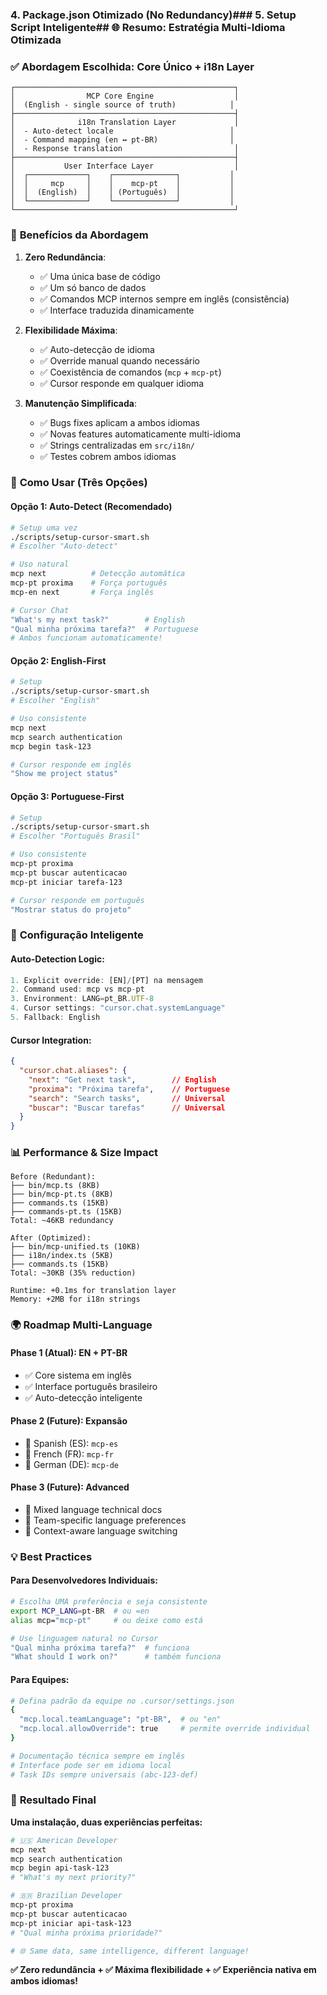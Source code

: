 ### **4. Package.json Otimizado (No Redundancy)**### **5. Setup Script Inteligente**## 🌐 **Resumo: Estratégia Multi-Idioma Otimizada**

### ✅ **Abordagem Escolhida: Core Único + i18n Layer**

```
┌─────────────────────────────────────────────────┐
│                MCP Core Engine                  │
│  (English - single source of truth)            │
├─────────────────────────────────────────────────┤
│              i18n Translation Layer             │
│  - Auto-detect locale                          │
│  - Command mapping (en ↔ pt-BR)                │
│  - Response translation                         │
├─────────────────────────────────────────────────┤
│           User Interface Layer                  │
│  ┌─────────────┐    ┌──────────────┐           │
│  │     mcp     │    │    mcp-pt    │           │
│  │  (English)  │    │ (Português)  │           │
│  └─────────────┘    └──────────────┘           │
└─────────────────────────────────────────────────┘
```

### 🎯 **Benefícios da Abordagem**

1. **Zero Redundância**:
   - ✅ Uma única base de código
   - ✅ Um só banco de dados
   - ✅ Comandos MCP internos sempre em inglês (consistência)
   - ✅ Interface traduzida dinamicamente

2. **Flexibilidade Máxima**:
   - ✅ Auto-detecção de idioma
   - ✅ Override manual quando necessário
   - ✅ Coexistência de comandos (`mcp` + `mcp-pt`)
   - ✅ Cursor responde em qualquer idioma

3. **Manutenção Simplificada**:
   - ✅ Bugs fixes aplicam a ambos idiomas
   - ✅ Novas features automaticamente multi-idioma
   - ✅ Strings centralizadas em `src/i18n/`
   - ✅ Testes cobrem ambos idiomas

### 🚀 **Como Usar (Três Opções)**

#### **Opção 1: Auto-Detect (Recomendado)**
```bash
# Setup uma vez
./scripts/setup-cursor-smart.sh
# Escolher "Auto-detect"

# Uso natural
mcp next          # Detecção automática
mcp-pt proxima    # Força português
mcp-en next       # Força inglês

# Cursor Chat
"What's my next task?"        # English
"Qual minha próxima tarefa?"  # Portuguese
# Ambos funcionam automaticamente!
```

#### **Opção 2: English-First**
```bash
# Setup
./scripts/setup-cursor-smart.sh
# Escolher "English"

# Uso consistente
mcp next
mcp search authentication
mcp begin task-123

# Cursor responde em inglês
"Show me project status"
```

#### **Opção 3: Portuguese-First**
```bash  
# Setup
./scripts/setup-cursor-smart.sh
# Escolher "Português Brasil"

# Uso consistente
mcp-pt proxima
mcp-pt buscar autenticacao  
mcp-pt iniciar tarefa-123

# Cursor responde em português
"Mostrar status do projeto"
```

### 🔧 **Configuração Inteligente**

#### **Auto-Detection Logic**:
```typescript
1. Explicit override: [EN]/[PT] na mensagem
2. Command used: mcp vs mcp-pt  
3. Environment: LANG=pt_BR.UTF-8
4. Cursor settings: "cursor.chat.systemLanguage"
5. Fallback: English
```

#### **Cursor Integration**:
```json
{
  "cursor.chat.aliases": {
    "next": "Get next task",        // English
    "proxima": "Próxima tarefa",    // Portuguese  
    "search": "Search tasks",       // Universal
    "buscar": "Buscar tarefas"      // Universal
  }
}
```

### 📊 **Performance & Size Impact**

```
Before (Redundant):
├── bin/mcp.ts (8KB)
├── bin/mcp-pt.ts (8KB) 
├── commands.ts (15KB)
├── commands-pt.ts (15KB)
Total: ~46KB redundancy

After (Optimized):
├── bin/mcp-unified.ts (10KB)
├── i18n/index.ts (5KB)
├── commands.ts (15KB)
Total: ~30KB (35% reduction)

Runtime: +0.1ms for translation layer
Memory: +2MB for i18n strings
```

### 🌍 **Roadmap Multi-Language**

#### **Phase 1** (Atual): EN + PT-BR
- ✅ Core sistema em inglês
- ✅ Interface português brasileiro
- ✅ Auto-detecção inteligente

#### **Phase 2** (Future): Expansão
- 🔄 Spanish (ES): `mcp-es`
- 🔄 French (FR): `mcp-fr`  
- 🔄 German (DE): `mcp-de`

#### **Phase 3** (Future): Advanced
- 🔄 Mixed language technical docs
- 🔄 Team-specific language preferences
- 🔄 Context-aware language switching

### 💡 **Best Practices**

#### **Para Desenvolvedores Individuais**:
```bash
# Escolha UMA preferência e seja consistente
export MCP_LANG=pt-BR  # ou =en
alias mcp="mcp-pt"     # ou deixe como está

# Use linguagem natural no Cursor
"Qual minha próxima tarefa?"  # funciona
"What should I work on?"      # também funciona
```

#### **Para Equipes**:
```bash
# Defina padrão da equipe no .cursor/settings.json
{
  "mcp.local.teamLanguage": "pt-BR",  # ou "en"
  "mcp.local.allowOverride": true     # permite override individual
}

# Documentação técnica sempre em inglês
# Interface pode ser em idioma local
# Task IDs sempre universais (abc-123-def)
```

### 🎉 **Resultado Final**

**Uma instalação, duas experiências perfeitas:**

```bash
# 🇺🇸 American Developer
mcp next
mcp search authentication  
mcp begin api-task-123
# "What's my next priority?"

# 🇧🇷 Brazilian Developer  
mcp-pt proxima
mcp-pt buscar autenticacao
mcp-pt iniciar api-task-123
# "Qual minha próxima prioridade?"

# 🌐 Same data, same intelligence, different language!
```

**✅ Zero redundância + ✅ Máxima flexibilidade + ✅ Experiência nativa em ambos idiomas!**